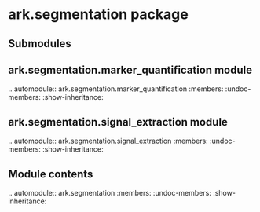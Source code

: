 ark.segmentation package
========================

Submodules
----------

ark.segmentation.marker\_quantification module
----------------------------------------------

.. automodule:: ark.segmentation.marker_quantification
   :members:
   :undoc-members:
   :show-inheritance:

ark.segmentation.signal\_extraction module
------------------------------------------

.. automodule:: ark.segmentation.signal_extraction
   :members:
   :undoc-members:
   :show-inheritance:


Module contents
---------------

.. automodule:: ark.segmentation
   :members:
   :undoc-members:
   :show-inheritance:
